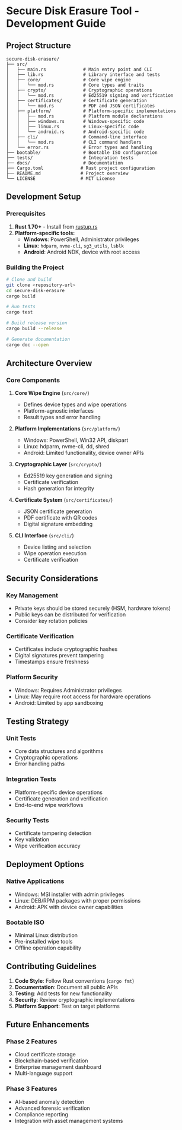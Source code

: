# Secure Disk Erasure Tool - Development Guide

## Project Structure

```
secure-disk-erasure/
├── src/
│   ├── main.rs              # Main entry point and CLI
│   ├── lib.rs               # Library interface and tests
│   ├── core/                # Core wipe engine
│   │   └── mod.rs           # Core types and traits
│   ├── crypto/              # Cryptographic operations
│   │   └── mod.rs           # Ed25519 signing and verification
│   ├── certificates/        # Certificate generation
│   │   └── mod.rs           # PDF and JSON certificates
│   ├── platform/            # Platform-specific implementations
│   │   ├── mod.rs           # Platform module declarations
│   │   ├── windows.rs       # Windows-specific code
│   │   ├── linux.rs         # Linux-specific code
│   │   └── android.rs       # Android-specific code
│   ├── cli/                 # Command-line interface
│   │   └── mod.rs           # CLI command handlers
│   └── error.rs             # Error types and handling
├── bootable/                # Bootable ISO configuration
├── tests/                   # Integration tests
├── docs/                    # Documentation
├── Cargo.toml              # Rust project configuration
├── README.md               # Project overview
└── LICENSE                 # MIT License
```

## Development Setup

### Prerequisites

1. **Rust 1.70+** - Install from [rustup.rs](https://rustup.rs/)
2. **Platform-specific tools:**
   - **Windows**: PowerShell, Administrator privileges
   - **Linux**: `hdparm`, `nvme-cli`, `sg3_utils`, `lsblk`
   - **Android**: Android NDK, device with root access

### Building the Project

```bash
# Clone and build
git clone <repository-url>
cd secure-disk-erasure
cargo build

# Run tests
cargo test

# Build release version
cargo build --release

# Generate documentation
cargo doc --open
```

## Architecture Overview

### Core Components

1. **Core Wipe Engine** (`src/core/`)
   - Defines device types and wipe operations
   - Platform-agnostic interfaces
   - Result types and error handling

2. **Platform Implementations** (`src/platform/`)
   - Windows: PowerShell, Win32 API, diskpart
   - Linux: hdparm, nvme-cli, dd, shred
   - Android: Limited functionality, device owner APIs

3. **Cryptographic Layer** (`src/crypto/`)
   - Ed25519 key generation and signing
   - Certificate verification
   - Hash generation for integrity

4. **Certificate System** (`src/certificates/`)
   - JSON certificate generation
   - PDF certificate with QR codes
   - Digital signature embedding

5. **CLI Interface** (`src/cli/`)
   - Device listing and selection
   - Wipe operation execution
   - Certificate verification

## Security Considerations

### Key Management
- Private keys should be stored securely (HSM, hardware tokens)
- Public keys can be distributed for verification
- Consider key rotation policies

### Certificate Verification
- Certificates include cryptographic hashes
- Digital signatures prevent tampering
- Timestamps ensure freshness

### Platform Security
- Windows: Requires Administrator privileges
- Linux: May require root access for hardware operations
- Android: Limited by app sandboxing

## Testing Strategy

### Unit Tests
- Core data structures and algorithms
- Cryptographic operations
- Error handling paths

### Integration Tests
- Platform-specific device operations
- Certificate generation and verification
- End-to-end wipe workflows

### Security Tests
- Certificate tampering detection
- Key validation
- Wipe verification accuracy

## Deployment Options

### Native Applications
- Windows: MSI installer with admin privileges
- Linux: DEB/RPM packages with proper permissions
- Android: APK with device owner capabilities

### Bootable ISO
- Minimal Linux distribution
- Pre-installed wipe tools
- Offline operation capability

## Contributing Guidelines

1. **Code Style**: Follow Rust conventions (`cargo fmt`)
2. **Documentation**: Document all public APIs
3. **Testing**: Add tests for new functionality
4. **Security**: Review cryptographic implementations
5. **Platform Support**: Test on target platforms

## Future Enhancements

### Phase 2 Features
- Cloud certificate storage
- Blockchain-based verification
- Enterprise management dashboard
- Multi-language support

### Phase 3 Features
- AI-based anomaly detection
- Advanced forensic verification
- Compliance reporting
- Integration with asset management systems
